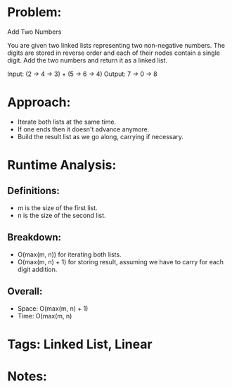 # Problem:
  Add Two Numbers
  
  You are given two linked lists representing two non-negative numbers.
  The digits are stored in reverse order and each of their nodes contain
   a single digit. Add the two numbers and return it as a linked list.
  
  Input: (2 -> 4 -> 3) + (5 -> 6 -> 4)
  Output: 7 -> 0 -> 8

# Approach:
  - Iterate both lists at the same time.
  - If one ends then it doesn't advance anymore.
  - Build the result list as we go along, carrying if necessary.

# Runtime Analysis:
## Definitions:
  - m is the size of the first list.
  - n is the size of the second list.
    
## Breakdown:
  - O(max(m, n)) for iterating both lists.
  - O(max(m, n) + 1) for storing result, assuming we have to carry for each digit addition.
    
## Overall:
  - Space: O(max(m, n) + 1)
  - Time: O(max(m, n)

# Tags: Linked List, Linear

# Notes:
